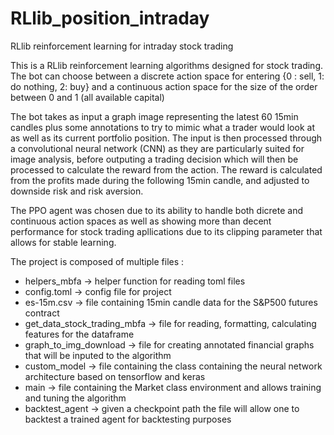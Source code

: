 # RLlib_position_intraday
RLlib reinforcement learning for intraday stock trading 

This is a RLlib reinforcement learning algorithms designed for stock trading. 
The bot can choose between a discrete action space for entering {0 : sell, 1: do nothing, 2: buy} and a continuous action space for the size of the order between 0 and 1 (all available capital)

The bot takes as input a graph image representing the latest 60 15min candles plus some annotations to try to mimic what a trader would look at as well as its current portfolio position. 
The input is then processed through a convolutional neural network (CNN) as they are particularly suited for image analysis, before outputing a trading decision which will then be processed to calculate the reward from the action. 
The reward is calculated from the profits made during the following 15min candle, and adjusted to downside risk and risk aversion.

The PPO agent was chosen due to its ability to handle both dicrete and continuous action spaces as well as showing more than decent performance for stock trading apllications due to its clipping parameter that allows for stable learning. 


The project is composed of multiple files : 
- helpers_mbfa -> helper function for reading toml files
- config.toml -> config file for project
- es-15m.csv -> file containing 15min candle data for the S&P500 futures contract
- get_data_stock_trading_mbfa -> file for reading, formatting, calculating features for the dataframe
- graph_to_img_download -> file for creating annotated financial graphs that will be inputed to the algorithm
- custom_model -> file containing the class containing the neural network architecture based on tensorflow and keras
- main -> file containing the Market class environment and allows training and tuning the algorithm
- backtest_agent -> given a checkpoint path the file will allow one to backtest a trained agent for backtesting purposes 
